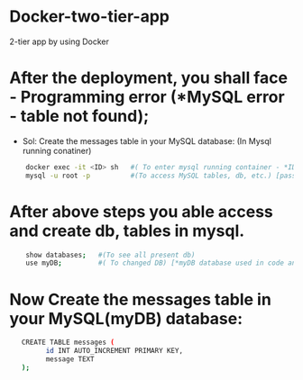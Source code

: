 # Docker-two-tier-app
2-tier app by using Docker

# After the deployment, you shall face - Programming error (*MySQL error - table not found);
 - Sol: Create the messages table in your MySQL database: (In Mysql running conatiner)
 ```bash 
     docker exec -it <ID> sh   #( To enter mysql running container - *ID = container ID) 
     mysql -u root -p          #(To access MySQL tables, db, etc.) [password - admin]
```
# After above steps you able access and create db, tables in mysql. 
```bash
    show databases;   #(To see all present db)
    use myDB;         #( To changed DB) [*myDB database used in code and config file]
```
# Now Create the messages table in your MySQL(myDB) database:
```bash
   CREATE TABLE messages (
         id INT AUTO_INCREMENT PRIMARY KEY,
         message TEXT
   );
```
